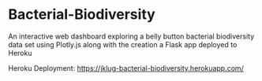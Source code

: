 # Bacterial-Biodiversity
An interactive web dashboard exploring a belly button bacterial biodiversity data set using Plotly.js  along with the creation a Flask app deployed to Heroku

Heroku Deployment: 
https://jklug-bacterial-biodiversity.herokuapp.com/